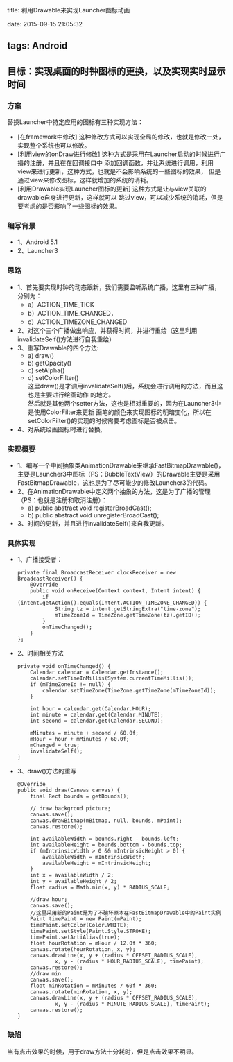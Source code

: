 title: 利用Drawable来实现Launcher图标动画

date: 2015-09-15 21:05:32

tags: Android
-------------

目标：实现桌面的时钟图标的更换，以及实现实时显示时间
----------------------------------------------------

### 方案

替换Launcher中特定应用的图标有三种实现方法：

-	[在framework中修改] 这种修改方式可以实现全局的修改，也就是修改一处，实现整个系统也可以修改。
-	[利用view的onDraw进行修改] 这种方式是采用在Launcher启动的时候进行广播的注册，并且在在回调接口中 添加回调函数，并让系统进行调用，利用view来进行更新，这种方式，也就是不会影响系统的一些图标的效果， 但是通过view来修改图标，这样就增加的系统的消耗。
-	[利用Drawable实现Launcher图标的更新] 这种方式是让与view关联的drawable自身进行更新，这样就可以 跳过view，可以减少系统的消耗，但是要考虑的是否影响了一些图标的效果。

### 编写背景

-	1、Android 5.1
-	2、Launcher3

### 思路

-	1、首先要实现时钟的动态跟新，我们需要监听系统广播，这里有三种广播，分别为：
	-	a）ACTION_TIME_TICK
	-	b）ACTION_TIME_CHANGED，
	-	c）ACTION_TIMEZONE_CHANGED
-	2、对这个三个广播做出响应，并获得时间，并进行重绘（这里利用invalidateSelf()方法进行自我重绘）
-	3、重写Drawable的四个方法:
	-	a) draw()
	-	b) getOpacity()
	-	c) setAlpha()
	-	d) setColorFilter()  
		这里draw()是才调用invalidateSelf()后，系统会进行调用的方法，而且这也是主要进行绘画动作 的地方。  
		然后就是其他两个setter方法，这也是相对重要的，因为在Launcher3中是使用ColorFilter来更新 画笔的颜色来实现图标的明暗变化，所以在setColorFilter()的实现的时候需要考虑图标是否被点击。
-	4、对系统绘画图标时进行替换,

### 实现概要

-	1、编写一个中间抽象类AnimationDrawable来继承FastBitmapDrawable()，主要是Launcher3中图标（PS：BubbleTextView）的Drawable主要是采用FastBitmapDrawable，这也是为了尽可能少的修改Launcher3的代码。
-	2、在AnimationDrawable中定义两个抽象的方法，这是为了广播的管理（PS：也就是注册和取消注册）：
	-	a) public abstract void registerBroadCast();
	-	b) public abstract void unregisterBroadCast();
-	3、时间的更新，并且进行invalidateSelf()来自我更新。

### 具体实现

-	1、广播接受者：

	```
	private final BroadcastReceiver clockReceiver = new BroadcastReceiver() {
	    @Override
	    public void onReceive(Context context, Intent intent) {
	        if (intent.getAction().equals(Intent.ACTION_TIMEZONE_CHANGED)) {
	            String tz = intent.getStringExtra("time-zone");
	            mTimeZoneId = TimeZone.getTimeZone(tz).getID();
	        }
	        onTimeChanged();
	    }
	};
	```

-	2、时间相关方法

	```
	private void onTimeChanged() {
	    Calendar calendar = Calendar.getInstance();
	    calendar.setTimeInMillis(System.currentTimeMillis());
	    if (mTimeZoneId != null) {
	        calendar.setTimeZone(TimeZone.getTimeZone(mTimeZoneId));
	    }

	    int hour = calendar.get(Calendar.HOUR);
	    int minute = calendar.get(Calendar.MINUTE);
	    int second = calendar.get(Calendar.SECOND);

	    mMinutes = minute + second / 60.0f;
	    mHour = hour + mMinutes / 60.0f;
	    mChanged = true;
	    invalidateSelf();
	}
	```

-	3、draw()方法的重写

	```
	@Override
	public void draw(Canvas canvas) {
	    final Rect bounds = getBounds();

	    // draw backgroud picture;
	    canvas.save();
	    canvas.drawBitmap(mBitmap, null, bounds, mPaint);
	    canvas.restore();

	    int availableWidth = bounds.right - bounds.left;
	    int availableHeight = bounds.bottom - bounds.top;
	    if (mIntrinsicWidth > 0 && mIntrinsicHeight > 0) {
	        availableWidth = mIntrinsicWidth;
	        availableHeight = mIntrinsicHeight;
	    }
	    int x = availableWidth / 2;
	    int y = availableHeight / 2;
	    float radius = Math.min(x, y) * RADIUS_SCALE;

	    //draw hour;
	    canvas.save();
	    //这里采用新的Paint是为了不破坏原本在FastBitmapDrawable中的Paint实例
	    Paint timePaint = new Paint(mPaint);
	    timePaint.setColor(Color.WHITE);
	    timePaint.setStyle(Paint.Style.STROKE);
	    timePaint.setAntiAlias(true);
	    float hourRotation = mHour / 12.0f * 360;
	    canvas.rotate(hourRotation, x, y);
	    canvas.drawLine(x, y + (radius * OFFSET_RADIUS_SCALE),
	            x, y - (radius * HOUR_RADIUS_SCALE), timePaint);
	    canvas.restore();
	    //draw min
	    canvas.save();
	    float minRotation = mMinutes / 60f * 360;
	    canvas.rotate(minRotation, x, y);
	    canvas.drawLine(x, y + (radius * OFFSET_RADIUS_SCALE),
	            x, y - (radius * MINUTE_RADIUS_SCALE), timePaint);
	    canvas.restore();
	}
	```

### 缺陷

当有点击效果的时候，用于draw方法十分耗时，但是点击效果不明显。
